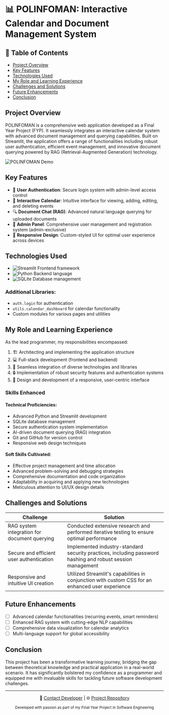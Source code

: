 # 📊 POLINFOMAN: Interactive Calendar and Document Management System

## 📌 Table of Contents
- [Project Overview](#project-overview)
- [Key Features](#key-features)
- [Technologies Used](#technologies-used)
- [My Role and Learning Experience](#my-role-and-learning-experience)
- [Challenges and Solutions](#challenges-and-solutions)
- [Future Enhancements](#future-enhancements)
- [Conclusion](#conclusion)

## Project Overview

POLINFOMAN is a comprehensive web application developed as a Final Year Project (FYP). It seamlessly integrates an interactive calendar system with advanced document management and querying capabilities. Built on Streamlit, the application offers a range of functionalities including robust user authentication, efficient event management, and innovative document querying powered by RAG (Retrieval-Augmented Generation) technology.

![POLINFOMAN Demo](https://your-demo-gif-url-here.gif)

## Key Features

- 🔐 **User Authentication**: Secure login system with admin-level access control
- 📅 **Interactive Calendar**: Intuitive interface for viewing, adding, editing, and deleting events
- 🔍 **Document Chat (RAG)**: Advanced natural language querying for uploaded documents
- 👥 **Admin Panel**: Comprehensive user management and registration system (admin-exclusive)
- 📱 **Responsive Design**: Custom-styled UI for optimal user experience across devices

## Technologies Used

- ![Streamlit](https://img.shields.io/badge/Streamlit-FF4B4B?style=for-the-badge&logo=Streamlit&logoColor=white) Frontend framework
- ![Python](https://img.shields.io/badge/Python-3776AB?style=for-the-badge&logo=python&logoColor=white) Backend language
- ![SQLite](https://img.shields.io/badge/SQLite-07405E?style=for-the-badge&logo=sqlite&logoColor=white) Database management

### Additional Libraries:
- `auth.login` for authentication
- `utils.calendar_dashboard` for calendar functionality
- Custom modules for various pages and utilities

## My Role and Learning Experience

As the lead programmer, my responsibilities encompassed:

1. 🏗️ Architecting and implementing the application structure
2. 💻 Full-stack development (frontend and backend)
3. 🔗 Seamless integration of diverse technologies and libraries
4. 🔒 Implementation of robust security features and authentication systems
5. 🎨 Design and development of a responsive, user-centric interface

### Skills Enhanced

#### Technical Proficiencies:
- Advanced Python and Streamlit development
- SQLite database management
- Secure authentication system implementation
- AI-driven document querying (RAG) integration
- Git and GitHub for version control
- Responsive web design techniques

#### Soft Skills Cultivated:
- Effective project management and time allocation
- Advanced problem-solving and debugging strategies
- Comprehensive documentation and code organization
- Adaptability in acquiring and applying new technologies
- Meticulous attention to UI/UX design details

## Challenges and Solutions

| Challenge | Solution |
|-----------|----------|
| RAG system integration for document querying | Conducted extensive research and performed iterative testing to ensure optimal performance |
| Secure and efficient user authentication | Implemented industry-standard security practices, including password hashing and robust session management |
| Responsive and intuitive UI creation | Utilized Streamlit's capabilities in conjunction with custom CSS for an enhanced user experience |

## Future Enhancements

- [ ] Advanced calendar functionalities (recurring events, smart reminders)
- [ ] Enhanced RAG system with cutting-edge NLP capabilities
- [ ] Comprehensive data visualization for calendar analytics
- [ ] Multi-language support for global accessibility

## Conclusion

This project has been a transformative learning journey, bridging the gap between theoretical knowledge and practical application in a real-world scenario. It has significantly bolstered my confidence as a programmer and equipped me with invaluable skills for tackling future software development challenges.

---

<div align="center">

📧 [Contact Developer](mailto:zhanpeng.justin@gmail.com) | 🌐 [Project Repository](https://github.com/your-username/POLINFOMAN)

<sub>Developed with passion as part of my Final Year Project in Software Engineering</sub>
</div>
